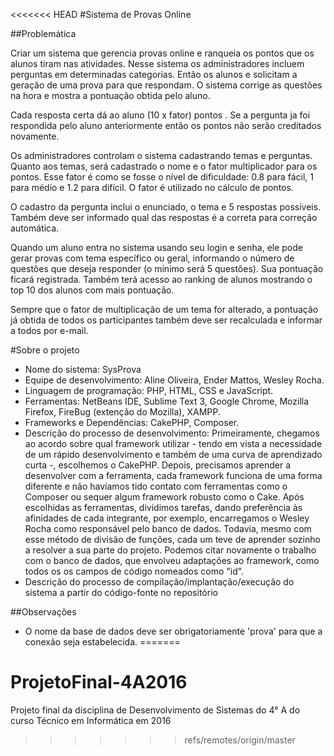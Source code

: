 <<<<<<< HEAD
#Sistema de Provas Online

##Problemática

Criar um sistema que gerencia provas online e ranqueia os pontos que os alunos tiram nas atividades. Nesse sistema os administradores incluem perguntas em determinadas categorias. Então os alunos e solicitam a geração de uma prova para que respondam. O sistema corrige as questões na hora e mostra a pontuação obtida pelo aluno.

Cada resposta certa dá ao aluno (10 x fator) pontos . Se a pergunta ja foi respondida pelo aluno anteriormente então os pontos não serão creditados novamente.

Os administradores controlam o sistema cadastrando temas e perguntas. Quanto aos temas, será cadastrado o nome e o fator multiplicador para os pontos. Esse fator é como se fosse o nível de dificuldade: 0.8 para fácil, 1 para médio e 1.2 para difícil. O fator é utilizado no cálculo de pontos.

O cadastro da pergunta inclui o enunciado, o tema e 5 respostas possíveis. Também deve ser informado qual das respostas é a correta para correção automática.

Quando um aluno entra no sistema usando seu login e senha, ele pode gerar provas com tema específico ou geral, informando o número de questões que deseja responder (o mínimo será 5 questões). Sua pontuação ficará registrada. Também terá acesso ao ranking de alunos mostrando o top 10 dos alunos com mais pontuação.

Sempre que o fator de multiplicação de um tema for alterado, a pontuação já obtida de todos os participantes também deve ser recalculada e informar a todos por e-mail.

#Sobre o projeto

- Nome do sistema: SysProva
- Equipe de desenvolvimento: Aline Oliveira, Ender Mattos, Wesley Rocha.
- Linguagem de programação: PHP, HTML, CSS e JavaScript.
- Ferramentas: NetBeans IDE, Sublime Text 3, Google Chrome, Mozilla Firefox, FireBug (extenção do Mozilla), XAMPP.
- Frameworks e Dependências: CakePHP, Composer.
- Descrição do processo de desenvolvimento: Primeiramente, chegamos ao acordo sobre qual framework utilizar - tendo em vista a necessidade de um rápido desenvolvimento e também de uma curva de aprendizado curta -, escolhemos o CakePHP. Depois, precisamos aprender a desenvolver com a ferramenta, cada framework funciona de uma forma diferente e não havíamos tido contato com ferramentas como o Composer ou sequer algum framework robusto como o Cake. Após escolhidas as ferramentas, dividimos tarefas, dando preferência às afinidades de cada integrante, por exemplo, encarregamos o Wesley Rocha como responsável pelo banco de dados. Todavia, mesmo com esse método de divisão de funções, cada um teve de aprender sozinho a resolver a sua parte do projeto. Podemos citar novamente o trabalho com o banco de dados, que envolveu adaptações ao framework, como todos os os campos de código nomeados como "id".
- Descrição do processo de compilação/implantação/execução do sistema a partir do código-fonte no repositório

##Observações

- O nome da base de dados deve ser obrigatoriamente 'prova' para que a conexão seja estabelecida.
=======
# ProjetoFinal-4A2016
Projeto final da disciplina de Desenvolvimento de Sistemas do 4° A do curso Técnico em Informática em 2016
>>>>>>> refs/remotes/origin/master
